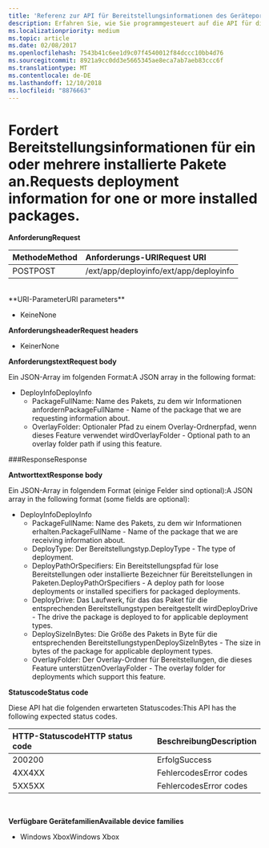 ```yaml
---
title: 'Referenz zur API für Bereitstellungsinformationen des Geräteportals '
description: Erfahren Sie, wie Sie programmgesteuert auf die API für die Bereitstellung von Informationen zugreifen.
ms.localizationpriority: medium
ms.topic: article
ms.date: 02/08/2017
ms.openlocfilehash: 7543b41c6ee1d9c07f4540012f84dccc10bb4d76
ms.sourcegitcommit: 8921a9cc0dd3e5665345ae8eca7ab7aeb83ccc6f
ms.translationtype: MT
ms.contentlocale: de-DE
ms.lasthandoff: 12/10/2018
ms.locfileid: "8876663"
---
```

# <a name="requests-deployment-information-for-one-or-more-installed-packages"></a><span data-ttu-id="e8446-103">Fordert Bereitstellungsinformationen für ein oder mehrere installierte Pakete an.</span><span class="sxs-lookup"><span data-stu-id="e8446-103">Requests deployment information for one or more installed packages.</span></span>

**<span data-ttu-id="e8446-104">Anforderung</span><span class="sxs-lookup"><span data-stu-id="e8446-104">Request</span></span>**

<span data-ttu-id="e8446-105">Methode</span><span class="sxs-lookup"><span data-stu-id="e8446-105">Method</span></span>      | <span data-ttu-id="e8446-106">Anforderungs-URI</span><span class="sxs-lookup"><span data-stu-id="e8446-106">Request URI</span></span>
:------     | :------
<span data-ttu-id="e8446-107">POST</span><span class="sxs-lookup"><span data-stu-id="e8446-107">POST</span></span> | <span data-ttu-id="e8446-108">/ext/app/deployinfo</span><span class="sxs-lookup"><span data-stu-id="e8446-108">/ext/app/deployinfo</span></span>
<br />
**<span data-ttu-id="e8446-109">URI-Parameter</span><span class="sxs-lookup"><span data-stu-id="e8446-109">URI parameters</span></span>**

 - <span data-ttu-id="e8446-110">Keine</span><span class="sxs-lookup"><span data-stu-id="e8446-110">None</span></span>

**<span data-ttu-id="e8446-111">Anforderungsheader</span><span class="sxs-lookup"><span data-stu-id="e8446-111">Request headers</span></span>**

- <span data-ttu-id="e8446-112">Keiner</span><span class="sxs-lookup"><span data-stu-id="e8446-112">None</span></span>

**<span data-ttu-id="e8446-113">Anforderungstext</span><span class="sxs-lookup"><span data-stu-id="e8446-113">Request body</span></span>**

<span data-ttu-id="e8446-114">Ein JSON-Array im folgenden Format:</span><span class="sxs-lookup"><span data-stu-id="e8446-114">A JSON array in the following format:</span></span>

* <span data-ttu-id="e8446-115">DeployInfo</span><span class="sxs-lookup"><span data-stu-id="e8446-115">DeployInfo</span></span>
  * <span data-ttu-id="e8446-116">PackageFullName: Name des Pakets, zu dem wir Informationen anfordern</span><span class="sxs-lookup"><span data-stu-id="e8446-116">PackageFullName - Name of the package that we are requesting information about.</span></span>
  * <span data-ttu-id="e8446-117">OverlayFolder: Optionaler Pfad zu einem Overlay-Ordnerpfad, wenn dieses Feature verwendet wird</span><span class="sxs-lookup"><span data-stu-id="e8446-117">OverlayFolder - Optional path to an overlay folder path if using this feature.</span></span>

###<a name="response"></a><span data-ttu-id="e8446-118">Response</span><span class="sxs-lookup"><span data-stu-id="e8446-118">Response</span></span>

**<span data-ttu-id="e8446-119">Antworttext</span><span class="sxs-lookup"><span data-stu-id="e8446-119">Response body</span></span>**

<span data-ttu-id="e8446-120">Ein JSON-Array in folgendem Format (einige Felder sind optional):</span><span class="sxs-lookup"><span data-stu-id="e8446-120">A JSON array in the following format (some fields are optional):</span></span>

* <span data-ttu-id="e8446-121">DeployInfo</span><span class="sxs-lookup"><span data-stu-id="e8446-121">DeployInfo</span></span>
  * <span data-ttu-id="e8446-122">PackageFullName: Name des Pakets, zu dem wir Informationen erhalten.</span><span class="sxs-lookup"><span data-stu-id="e8446-122">PackageFullName - Name of the package that we are receiving information about.</span></span>
  * <span data-ttu-id="e8446-123">DeployType: Der Bereitstellungstyp.</span><span class="sxs-lookup"><span data-stu-id="e8446-123">DeployType - The type of deployment.</span></span>
  * <span data-ttu-id="e8446-124">DeployPathOrSpecifiers: Ein Bereitstellungspfad für lose Bereitstellungen oder installierte Bezeichner für Bereitstellungen in Paketen.</span><span class="sxs-lookup"><span data-stu-id="e8446-124">DeployPathOrSpecifiers - A deploy path for loose deployments or installed specifiers for packaged deployments.</span></span>
  * <span data-ttu-id="e8446-125">DeployDrive: Das Laufwerk, für das das Paket für die entsprechenden Bereitstellungstypen bereitgestellt wird</span><span class="sxs-lookup"><span data-stu-id="e8446-125">DeployDrive - The drive the package is deployed to for applicable deployment types.</span></span>
  * <span data-ttu-id="e8446-126">DeploySizeInBytes: Die Größe des Pakets in Byte für die entsprechenden Bereitstellungstypen</span><span class="sxs-lookup"><span data-stu-id="e8446-126">DeploySizeInBytes - The size in bytes of the package for applicable deployment types.</span></span>
  * <span data-ttu-id="e8446-127">OverlayFolder: Der Overlay-Ordner für Bereitstellungen, die dieses Feature unterstützen</span><span class="sxs-lookup"><span data-stu-id="e8446-127">OverlayFolder - The overlay folder for deployments which support this feature.</span></span>

**<span data-ttu-id="e8446-128">Statuscode</span><span class="sxs-lookup"><span data-stu-id="e8446-128">Status code</span></span>**

<span data-ttu-id="e8446-129">Diese API hat die folgenden erwarteten Statuscodes:</span><span class="sxs-lookup"><span data-stu-id="e8446-129">This API has the following expected status codes.</span></span>

<span data-ttu-id="e8446-130">HTTP-Statuscode</span><span class="sxs-lookup"><span data-stu-id="e8446-130">HTTP status code</span></span>      | <span data-ttu-id="e8446-131">Beschreibung</span><span class="sxs-lookup"><span data-stu-id="e8446-131">Description</span></span>
:------     | :-----
<span data-ttu-id="e8446-132">200</span><span class="sxs-lookup"><span data-stu-id="e8446-132">200</span></span> | <span data-ttu-id="e8446-133">Erfolg</span><span class="sxs-lookup"><span data-stu-id="e8446-133">Success</span></span>
<span data-ttu-id="e8446-134">4XX</span><span class="sxs-lookup"><span data-stu-id="e8446-134">4XX</span></span> | <span data-ttu-id="e8446-135">Fehlercodes</span><span class="sxs-lookup"><span data-stu-id="e8446-135">Error codes</span></span>
<span data-ttu-id="e8446-136">5XX</span><span class="sxs-lookup"><span data-stu-id="e8446-136">5XX</span></span> | <span data-ttu-id="e8446-137">Fehlercodes</span><span class="sxs-lookup"><span data-stu-id="e8446-137">Error codes</span></span>
<br />

**<span data-ttu-id="e8446-138">Verfügbare Gerätefamilien</span><span class="sxs-lookup"><span data-stu-id="e8446-138">Available device families</span></span>**

* <span data-ttu-id="e8446-139">Windows Xbox</span><span class="sxs-lookup"><span data-stu-id="e8446-139">Windows Xbox</span></span>